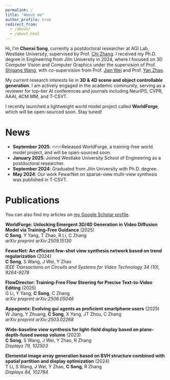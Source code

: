 ```yaml
---
permalink: /
title: "About me"
author_profile: true
redirect_from: 
  - /about/
  - /about.html
---
```


Hi, I'm **Chenxi Song**, currently a postdoctoral researcher at AGI Lab, Westlake University, supervised by Prof. [Chi Zhang](https://icoz69.github.io/). I received my Ph.D. degree in Engineering from Jilin University in 2024, where I focused on 3D Computer Vision and Computer Graphics under the supervision of Prof. [Shigang Wang](https://dce.jlu.edu.cn/info/1066/7660.htm), with co-supervision from Prof. [Jian Wei](https://wei-jian.github.io/about/) and Prof. [Yan Zhao](https://dce.jlu.edu.cn/info/1181/5220.htm).

My current research interests lie in **3D & 4D scene and object controllable generation**. I am actively engaged in the academic community, serving as a reviewer for top-tier AI conferences and journals including NeurIPS, CVPR, AAAI, ACM MM, and T-CSVT.

I recently launched a lightweight world model project called **WorldForge**, which will be open-sourced soon. Stay tuned!

# News
- **September 2025**: 🔥🔥🔥Released WorldForge, a training-free world model project, and will be open-sourced soon.
- **January 2025**: Joined Westlake University School of Engineering as a postdoctoral researcher.
- **September 2024**: Graduated from Jilin University with Ph.D. degree.
- **May 2024**: Our work FewarNet on sparse-view multi-view synthesis was published in T-CSVT.

# Publications
You can also find my articles on [my Google Scholar profile](https://scholar.google.com/citations?hl=zh-CN&user=rytyb7QAAAAJ).


**WorldForge: Unlocking Emergent 3D/4D Generation in Video Diffusion Model via Training-Free Guidance** (2025)  
**C Song**, Y Yang, T Zhao, R Li, C Zhang  
*arXiv preprint arXiv:2509.15130*

**FewarNet: An efficient few-shot view synthesis network based on trend regularization** (2024)  
**C Song**, S Wang, J Wei, Y Zhao  
*IEEE Transactions on Circuits and Systems for Video Technology 34 (10), 9264-9278*

**FlowDirector: Training-Free Flow Steering for Precise Text-to-Video Editing** (2025)  
G Li, Y Yang, **C Song**, C Zhang  
*arXiv preprint arXiv:2506.05046*

**Appagentx: Evolving gui agents as proficient smartphone users** (2025)  
W Jiang, Y Zhuang, **C Song**, X Yang, JT Zhou, C Zhang  
*arXiv preprint arXiv:2503.02268*

**Wide-baseline view synthesis for light-field display based on plane-depth-fused sweep volume** (2023)  
**C Song**, S Wang, J Wei, Y Zhao, R Zhang  
*Displays 79, 102503*

**Elemental image array generation based on BVH structure combined with spatial partition and display optimization** (2024)  
T Li, S Wang, J Wei, Y Zhao, **C Song**, R Zhang  
*Displays 84, 102784*




